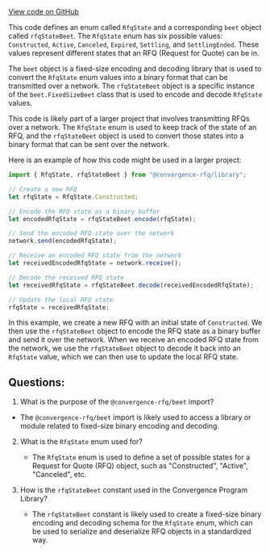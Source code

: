 [View code on GitHub](https://github.com/convergence-rfq/convergence-program-library/rfq/js/generated/types/RfqState.d.ts)

This code defines an enum called `RfqState` and a corresponding `beet` object called `rfqStateBeet`. The `RfqState` enum has six possible values: `Constructed`, `Active`, `Canceled`, `Expired`, `Settling`, and `SettlingEnded`. These values represent different states that an RFQ (Request for Quote) can be in. 

The `beet` object is a fixed-size encoding and decoding library that is used to convert the `RfqState` enum values into a binary format that can be transmitted over a network. The `rfqStateBeet` object is a specific instance of the `beet.FixedSizeBeet` class that is used to encode and decode `RfqState` values. 

This code is likely part of a larger project that involves transmitting RFQs over a network. The `RfqState` enum is used to keep track of the state of an RFQ, and the `rfqStateBeet` object is used to convert those states into a binary format that can be sent over the network. 

Here is an example of how this code might be used in a larger project:

```typescript
import { RfqState, rfqStateBeet } from "@convergence-rfq/library";

// Create a new RFQ
let rfqState = RfqState.Constructed;

// Encode the RFQ state as a binary buffer
let encodedRfqState = rfqStateBeet.encode(rfqState);

// Send the encoded RFQ state over the network
network.send(encodedRfqState);

// Receive an encoded RFQ state from the network
let receivedEncodedRfqState = network.receive();

// Decode the received RFQ state
let receivedRfqState = rfqStateBeet.decode(receivedEncodedRfqState);

// Update the local RFQ state
rfqState = receivedRfqState;
```

In this example, we create a new RFQ with an initial state of `Constructed`. We then use the `rfqStateBeet` object to encode the RFQ state as a binary buffer and send it over the network. When we receive an encoded RFQ state from the network, we use the `rfqStateBeet` object to decode it back into an `RfqState` value, which we can then use to update the local RFQ state.
## Questions: 
 1. What is the purpose of the `@convergence-rfq/beet` import?
   - The `@convergence-rfq/beet` import is likely used to access a library or module related to fixed-size binary encoding and decoding.

2. What is the `RfqState` enum used for?
   - The `RfqState` enum is used to define a set of possible states for a Request for Quote (RFQ) object, such as "Constructed", "Active", "Canceled", etc.

3. How is the `rfqStateBeet` constant used in the Convergence Program Library?
   - The `rfqStateBeet` constant is likely used to create a fixed-size binary encoding and decoding schema for the `RfqState` enum, which can be used to serialize and deserialize RFQ objects in a standardized way.